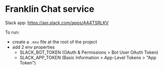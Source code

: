 # Franklin Chat service

Slack app: https://api.slack.com/apps/AA4TSRLKV

To run:
- create a `.env` file at the root of the project
- add 2 env properties
  - SLACK_BOT_TOKEN  (OAuth & Permissions > Bot User OAuth Token)
  - SLACK_APP_TOKEN (Basic Information > App-Level Tokens > "App Token")